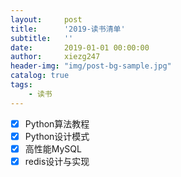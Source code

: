 ```yaml
---
layout:     post
title:      '2019-读书清单'
subtitle:   ''
date:       2019-01-01 00:00:00
author:     xiezg247
header-img: "img/post-bg-sample.jpg"
catalog: true
tags:
    - 读书
---
```



- [x] Python算法教程
- [x] Python设计模式
- [x] 高性能MySQL
- [x] redis设计与实现
